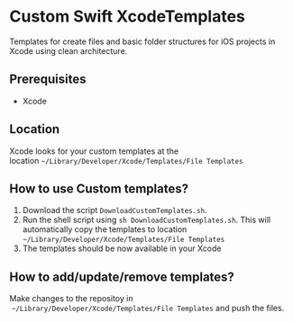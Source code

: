 # Custom Swift XcodeTemplates

Templates for create files and basic folder structures for iOS projects in Xcode using clean architecture.

## Prerequisites

- Xcode

## Location

Xcode looks for your custom templates at the location `~/Library/Developer/Xcode/Templates/File Templates`

## How to use Custom templates?

1. Download the script `DownloadCustomTemplates.sh`.
2. Run the shell script using `sh DownloadCustomTemplates.sh`. This will automatically copy the templates to location `~/Library/Developer/Xcode/Templates/File Templates`
3. The templates should be now available in your Xcode

## How to add/update/remove templates?

Make changes to the repositoy in  `~/Library/Developer/Xcode/Templates/File Templates` and push the files.
